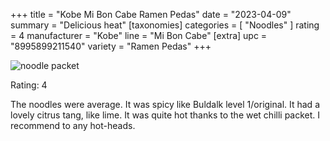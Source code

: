 +++
title = "Kobe Mi Bon Cabe Ramen Pedas"
date = "2023-04-09"
summary = "Delicious heat"
[taxonomies]
categories = [ "Noodles" ]
rating = 4
manufacturer = "Kobe"
line = "Mi Bon Cabe"
[extra]
upc = "8995899211540"
variety = "Ramen Pedas"
+++

![noodle packet](feature-8995899211540.png)

Rating: 4

The noodles were average.
It was spicy like Buldalk level 1/original.
It had a lovely citrus tang, like lime.
It was quite hot thanks to the wet chilli packet.
I recommend to any hot-heads.
